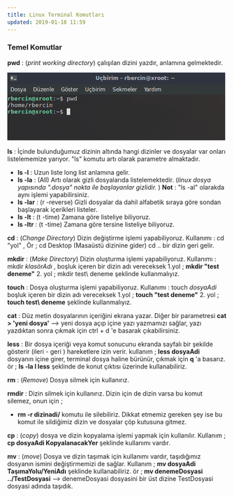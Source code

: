 ```yaml
---
title: Linux Terminal Komutları
updated: 2019-01-18 11:59
---
```


### Temel Komutlar

**pwd** : (_print working directory_) çalışılan dizini yazdır, anlamına gelmektedir.

![pwd](../assets/pwd.png)

**ls** : İçinde bulunduğumuz dizinin altında hangi dizinler ve dosyalar var onları listelememize yarıyor. "ls" komutu artı olarak parametre almaktadır.

- **ls -l** : Uzun liste long list anlamına gelir.
- **ls -la** : (All) Artı olarak gizli dosyalarıda listelemektedir. (_linux dosya yapısında ".dosya" nokta ile başlayanlar gizlidir._ ) **Not** : "ls -al" olarakda aynı işlemi yapabilirsiniz.
- **ls -lar** : (r -reverse) Gizli dosyalar da dahil  alfabetik sıraya göre sondan başlayarak içerikleri listeler.
- **ls -lt** : (t -time) Zamana göre listeliye biliyoruz.
-  **ls -ltr** : (t -time) Zamana göre tersine listeliye biliyoruz.
  
**cd** : (_Change Directory_) Dizin değiştirme işlemi yapabiliyoruz. Kullanımı : cd "yol" ,  Ör ; cd Desktop (Masaüstü dizinine gider) cd .. bir dizin geri gelir.

**mkdir** : (_Make Directory_) Dizin oluşturma işlemi yapabiliyoruz. Kullanımı : mkdir _klasörAdı_ , boşluk içeren bir dizin adı vereceksek 1.yol ; **mkdir "test deneme"** 2. yol ; mkdir test\ deneme şeklinde kullanmalıyız.

**touch** : Dosya oluşturma işlemi yapabiliyoruz. Kullanımı : touch _dosyaAdi_  boşluk içeren bir dizin adı vereceksek 1.yol ; **touch "test deneme"** 2. yol ; **touch test\ deneme** şeklinde kullanmalıyız.

**cat** : Düz metin dosyalarının içeriğini ekrana yazar. Diğer bir parametresi **cat > 'yeni dosya'** --> yeni dosya açıp içine yazı yazmamızı sağlar, yazı yazdıktan sonra çıkmak için ctrl + d 'e basarak çıkabilirsiniz.

**less** : Bir dosya içeriği veya komut sonucunu ekranda sayfalı bir şekilde gösterir (ileri - geri ) hareketlere izin verir. kullanım ; **less dosyaAdi** dosyanın içine girer, terminal dosya haline bürünür, çıkmak için **q** 'a basarız. ör ; **ls -la l less** şeklinde de konut çıktısı üzerinde kullanabiliriz.

**rm** : (_Remove_) Dosya silmek için kullanırız.

**rmdir** : Dizin silmek için kullanırız. Dizin için de dizin varsa bu komut silemez, onun için ;
- **rm -r dizinadi/** komutu ile silebiliriz. Dikkat etmemiz gereken şey ise bu komut ile sildiğimiz dizin ve dosyalar çöp kutusuna gitmez.

**cp** : (_copy_) dosya ve dizin kopyalama işlemi yapmak için kullanılır. Kullanım ; **cp dosyaAdi KopyalanacakYer** şeklinde kullanımı vardır.

**mv** : (_move_) Dosya ve dizin taşımak için kullanımı vardır, taşıdığımız dosyanın ismini değiştirmemizi de sağlar. Kullanım ; **mv dosyaAdi TaşımaYolu/YeniAdı** şeklinde kullanabiliriz. ör ; **mv denemeDosyasi ../TestDosyasi** --> denemeDosyasi dosyasini bir üst dizine TestDosyasi dosyasi adında taşıdık.







